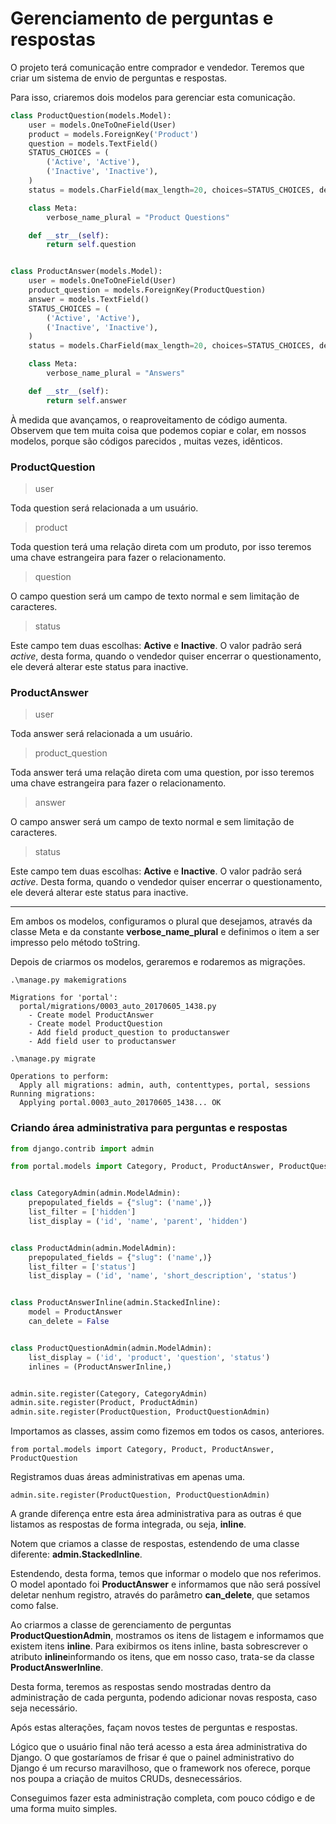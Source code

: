 # Gerenciamento de perguntas e respostas

O projeto terá comunicação entre comprador e vendedor. Teremos que criar um sistema de envio de perguntas e respostas.

Para isso, criaremos dois modelos para gerenciar esta comunicação.

```python
class ProductQuestion(models.Model):
    user = models.OneToOneField(User)
    product = models.ForeignKey('Product')
    question = models.TextField()
    STATUS_CHOICES = (
        ('Active', 'Active'),
        ('Inactive', 'Inactive'),
    )
    status = models.CharField(max_length=20, choices=STATUS_CHOICES, default="Active")

    class Meta:
        verbose_name_plural = "Product Questions"

    def __str__(self):
        return self.question


class ProductAnswer(models.Model):
    user = models.OneToOneField(User)
    product_question = models.ForeignKey(ProductQuestion)
    answer = models.TextField()
    STATUS_CHOICES = (
        ('Active', 'Active'),
        ('Inactive', 'Inactive'),
    )
    status = models.CharField(max_length=20, choices=STATUS_CHOICES, default="Active")

    class Meta:
        verbose_name_plural = "Answers"

    def __str__(self):
        return self.answer
```

À medida que avançamos, o reaproveitamento de código aumenta. Observem que tem muita coisa que podemos copiar e colar, em nossos modelos, porque são códigos parecidos , muitas vezes, idênticos.

### ProductQuestion

> user

Toda question será relacionada a um usuário.

> product

Toda question terá uma relação direta com um produto, por isso teremos uma chave estrangeira para fazer o relacionamento.

> question

O campo question será um campo de texto normal e sem limitação de caracteres.

> status

Este campo tem duas escolhas: **Active** e **Inactive**. O valor padrão será *active*, desta forma, quando o vendedor quiser encerrar o questionamento, ele deverá alterar este status para inactive.

### ProductAnswer

> user

Toda answer será relacionada a um usuário.

> product_question

Toda answer terá uma relação direta com uma question, por isso teremos uma chave estrangeira para fazer o relacionamento.

> answer

O campo answer será um campo de texto normal e sem limitação de caracteres.

> status

Este campo tem duas escolhas: **Active** e **Inactive**. O valor padrão será *active*. Desta forma, quando o vendedor quiser encerrar o questionamento, ele deverá alterar este status para inactive.

***

Em ambos os modelos, configuramos o plural que desejamos, através da classe Meta e da constante **verbose_name_plural** e definimos o item a ser impresso pelo método toString.

Depois de criarmos os modelos, geraremos e rodaremos as migrações.

`.\manage.py makemigrations`

```
Migrations for 'portal':
  portal/migrations/0003_auto_20170605_1438.py
    - Create model ProductAnswer
    - Create model ProductQuestion
    - Add field product_question to productanswer
    - Add field user to productanswer
```

`.\manage.py migrate`

```
Operations to perform:
  Apply all migrations: admin, auth, contenttypes, portal, sessions
Running migrations:
  Applying portal.0003_auto_20170605_1438... OK
```

### Criando área administrativa para perguntas e respostas

```python
from django.contrib import admin

from portal.models import Category, Product, ProductAnswer, ProductQuestion


class CategoryAdmin(admin.ModelAdmin):
    prepopulated_fields = {"slug": ('name',)}
    list_filter = ['hidden']
    list_display = ('id', 'name', 'parent', 'hidden')


class ProductAdmin(admin.ModelAdmin):
    prepopulated_fields = {"slug": ('name',)}
    list_filter = ['status']
    list_display = ('id', 'name', 'short_description', 'status')


class ProductAnswerInline(admin.StackedInline):
    model = ProductAnswer
    can_delete = False


class ProductQuestionAdmin(admin.ModelAdmin):
    list_display = ('id', 'product', 'question', 'status')
    inlines = (ProductAnswerInline,)


admin.site.register(Category, CategoryAdmin)
admin.site.register(Product, ProductAdmin)
admin.site.register(ProductQuestion, ProductQuestionAdmin)
```

Importamos as classes, assim como fizemos em todos os casos, anteriores.

`from portal.models import Category, Product, ProductAnswer, ProductQuestion`

Registramos duas áreas administrativas em apenas uma.

`admin.site.register(ProductQuestion, ProductQuestionAdmin)`

A grande diferença entre esta área administrativa para as outras é que listamos as respostas de forma integrada, ou seja, **inline**.

Notem que criamos a classe de respostas, estendendo de uma classe diferente: **admin.StackedInline**.

Estendendo, desta forma, temos que informar o modelo que nos referimos. O model apontado foi **ProductAnswer** e informamos que não será possível deletar nenhum registro, através do parâmetro **can_delete**, que setamos como false.

Ao criarmos a classe de gerenciamento de perguntas **ProductQuestionAdmin**, mostramos os itens de listagem e informamos que existem itens **inline**. Para exibirmos os itens inline, basta sobrescrever o atributo **inline**informando os itens, que em nosso caso, trata-se da classe **ProductAnswerInline**.

Desta forma, teremos as respostas sendo mostradas dentro da administração de cada pergunta, podendo adicionar novas resposta, caso seja necessário.

Após estas alterações, façam novos testes de perguntas e respostas.

Lógico que o usuário final não terá acesso a esta área administrativa do Django. O que gostaríamos de frisar é que o painel administrativo do Django é um recurso maravilhoso, que o framework nos oferece, porque nos poupa a criação de muitos CRUDs, desnecessários.

Conseguimos fazer esta administração completa, com pouco código e de uma forma muito simples.